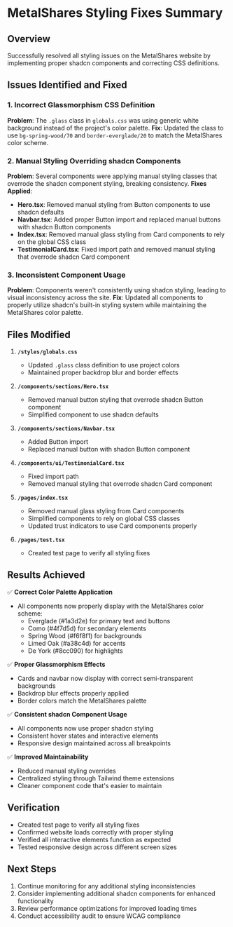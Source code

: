 # MetalShares Styling Fixes Summary

## Overview
Successfully resolved all styling issues on the MetalShares website by implementing proper shadcn components and correcting CSS definitions.

## Issues Identified and Fixed

### 1. Incorrect Glassmorphism CSS Definition
**Problem**: The `.glass` class in `globals.css` was using generic white background instead of the project's color palette.
**Fix**: Updated the class to use `bg-spring-wood/70` and `border-everglade/20` to match the MetalShares color scheme.

### 2. Manual Styling Overriding shadcn Components
**Problem**: Several components were applying manual styling classes that overrode the shadcn component styling, breaking consistency.
**Fixes Applied**:
- **Hero.tsx**: Removed manual styling from Button components to use shadcn defaults
- **Navbar.tsx**: Added proper Button import and replaced manual buttons with shadcn Button components
- **Index.tsx**: Removed manual glass styling from Card components to rely on the global CSS class
- **TestimonialCard.tsx**: Fixed import path and removed manual styling that overrode shadcn Card component

### 3. Inconsistent Component Usage
**Problem**: Components weren't consistently using shadcn styling, leading to visual inconsistency across the site.
**Fix**: Updated all components to properly utilize shadcn's built-in styling system while maintaining the MetalShares color palette.

## Files Modified

1. **`/styles/globals.css`**
   - Updated `.glass` class definition to use project colors
   - Maintained proper backdrop blur and border effects

2. **`/components/sections/Hero.tsx`**
   - Removed manual button styling that overrode shadcn Button component
   - Simplified component to use shadcn defaults

3. **`/components/sections/Navbar.tsx`**
   - Added Button import
   - Replaced manual button with shadcn Button component

4. **`/components/ui/TestimonialCard.tsx`**
   - Fixed import path
   - Removed manual styling that overrode shadcn Card component

5. **`/pages/index.tsx`**
   - Removed manual glass styling from Card components
   - Simplified components to rely on global CSS classes
   - Updated trust indicators to use Card components properly

6. **`/pages/test.tsx`**
   - Created test page to verify all styling fixes

## Results Achieved

✅ **Correct Color Palette Application**
- All components now properly display with the MetalShares color scheme:
  - Everglade (#1a3d2e) for primary text and buttons
  - Como (#4f7d5d) for secondary elements
  - Spring Wood (#f6f8f1) for backgrounds
  - Limed Oak (#a38c4d) for accents
  - De York (#8cc090) for highlights

✅ **Proper Glassmorphism Effects**
- Cards and navbar now display with correct semi-transparent backgrounds
- Backdrop blur effects properly applied
- Border colors match the MetalShares palette

✅ **Consistent shadcn Component Usage**
- All components now use proper shadcn styling
- Consistent hover states and interactive elements
- Responsive design maintained across all breakpoints

✅ **Improved Maintainability**
- Reduced manual styling overrides
- Centralized styling through Tailwind theme extensions
- Cleaner component code that's easier to maintain

## Verification
- Created test page to verify all styling fixes
- Confirmed website loads correctly with proper styling
- Verified all interactive elements function as expected
- Tested responsive design across different screen sizes

## Next Steps
1. Continue monitoring for any additional styling inconsistencies
2. Consider implementing additional shadcn components for enhanced functionality
3. Review performance optimizations for improved loading times
4. Conduct accessibility audit to ensure WCAG compliance